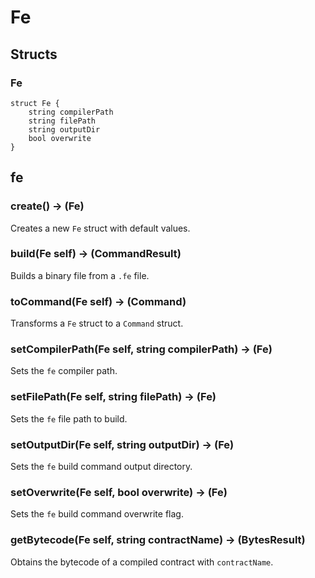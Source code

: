 # Fe

## Structs

### Fe

```solidity
struct Fe {
	string compilerPath
	string filePath
	string outputDir
	bool overwrite
}
```



## fe



### **create() &rarr; (Fe)**

Creates a new `Fe` struct with default values.

### **build(Fe self) &rarr; (CommandResult)**

Builds a binary file from a `.fe` file.

### **toCommand(Fe self) &rarr; (Command)**

Transforms a `Fe` struct to a `Command` struct.

### **setCompilerPath(Fe self, string compilerPath) &rarr; (Fe)**

Sets the `fe` compiler path.

### **setFilePath(Fe self, string filePath) &rarr; (Fe)**

Sets the `fe` file path to build.

### **setOutputDir(Fe self, string outputDir) &rarr; (Fe)**

Sets the `fe` build command output directory.

### **setOverwrite(Fe self, bool overwrite) &rarr; (Fe)**

Sets the `fe` build command overwrite flag.

### **getBytecode(Fe self, string contractName) &rarr; (BytesResult)**

Obtains the bytecode of a compiled contract with `contractName`.

